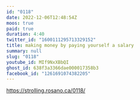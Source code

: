 ```yaml
---
id: "0118"
date: 2022-12-06T12:48:54Z
moos: true
paid: true
duration: 4:40
twitter_id: "1600111295713329152"
title: making money by paying yourself a salary
summary: null
slug: "0118"
youtube_id: MIf9NxXBbQI
ghost_id: 638f3a3366dae000017358b3
facebook_id: "1261691074382205"
---
```

https://strolling.rosano.ca/0118/
